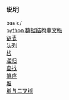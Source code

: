 ### 说明


basic/  <br/>
        [python 数据结构中文版 ](https://github.com/xingyushu/datastructure_learning/blob/master/python/basic/python-data-structure-cn.pdf)   <br/>
        [链表](https://github.com/xingyushu/datastructure_learning/tree/master/python/basic/Linklist)  <br/>
        [队列](https://github.com/xingyushu/datastructure_learning/tree/master/python/basic/Queue)  <br/>
        [栈](https://github.com/xingyushu/datastructure_learning/tree/master/python/basic/Stack)      <br/>
        [递归](https://github.com/xingyushu/datastructure_learning/tree/master/python/basic/recursion)   <br/>
        [查找](https://github.com/xingyushu/datastructure_learning/tree/master/python/basic/Search)   <br/>
        [排序](https://github.com/xingyushu/datastructure_learning/tree/master/python/basic/Sort)   <br/>
        [堆](https://github.com/xingyushu/datastructure_learning/tree/master/python/basic/Heap)   <br/>
        [树与二叉树](https://github.com/xingyushu/datastructure_learning/tree/master/python/basic/Tree)  
        
        


